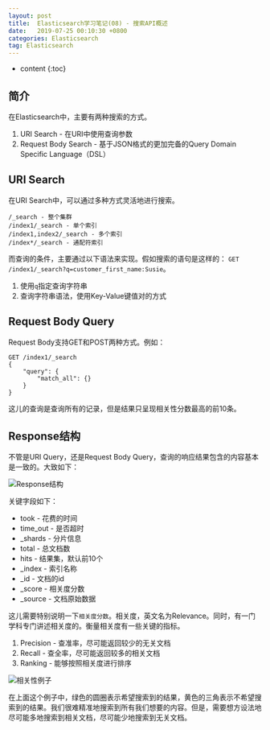 ```yaml
---
layout: post
title:  Elasticsearch学习笔记(08) - 搜索API概述
date:   2019-07-25 00:10:30 +0800
categories: Elasticsearch
tag: Elasticsearch
---
```


* content
{:toc}

## 简介

在Elasticsearch中，主要有两种搜索的方式。

1. URI Search - 在URI中使用查询参数
2. Request Body Search - 基于JSON格式的更加完备的Query Domain Specific Language（DSL）

## URI Search

在URI Search中，可以通过多种方式灵活地进行搜索。

```
/_search - 整个集群
/index1/_search - 单个索引
/index1,index2/_search - 多个索引
/index*/_search - 通配符索引
```

而查询的条件，主要通过以下语法来实现。假如搜索的语句是这样的：
`GET /index1/_search?q=customer_first_name:Susie`。

1. 使用`q`指定查询字符串
2. 查询字符串语法，使用Key-Value键值对的方式

## Request Body Query

Request Body支持GET和POST两种方式。例如：

```
GET /index1/_search
{
    "query": {
        "match_all": {}
    }
}
```

这儿的查询是查询所有的记录，但是结果只呈现相关性分数最高的前10条。

## Response结构

不管是URI Query，还是Request Body Query，查询的响应结果包含的内容基本是一致的。大致如下：

![Response结构](https://upload-images.jianshu.io/upload_images/845143-bcdb0fb9aa2b668a.png?jianshufrom=1)

关键字段如下：

+ took - 花费的时间
+ time_out - 是否超时
+ _shards - 分片信息
+ total - 总文档数
+ hits - 结果集，默认前10个
+ _index - 索引名称
+ _id - 文档的id
+ _score - 相关度分数
+ _source - 文档原始数据

这儿需要特别说明一下`相关度分数`。相关度，英文名为Relevance。同时，有一门学科专门讲述相关度的。衡量相关度有一些关键的指标。

1. Precision - 查准率，尽可能返回较少的无关文档
2. Recall - 查全率，尽可能返回较多的相关文档
3. Ranking - 能够按照相关度进行排序

![相关性例子](https://upload-images.jianshu.io/upload_images/845143-acde78146f4c2d5d.png?jianshufrom=1)

在上面这个例子中，绿色的圆圈表示希望搜索到的结果，黄色的三角表示不希望搜索到的结果。我们很难精准地搜索到所有我们想要的内容。但是，需要想方设法地尽可能多地搜索到相关文档，尽可能少地搜索到无关文档。
